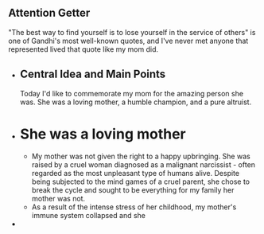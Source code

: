 ## Attention Getter
"The best way to find yourself is to lose yourself in the service of others" is one of Gandhi's most well-known quotes, and I've never met anyone that represented lived that quote like my mom did.
- ## Central Idea and Main Points
  Today I'd like to commemorate my mom for the amazing person she was. She was a loving mother, a humble champion, and a pure altruist.
- # She was a loving mother
	- My mother was not given the right to a happy upbringing. She was raised by a cruel woman diagnosed as a malignant narcissist - often regarded as the most unpleasant type of humans alive. Despite being subjected to the mind games of a cruel parent, she chose to break the cycle and sought to be everything for my family her mother was not.
	- As a result of the intense stress of her childhood, my mother's immune system collapsed and she
-